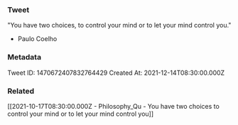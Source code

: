 ### Tweet
"You have two choices, to control your mind or to let your mind control you."

 - Paulo Coelho

### Metadata
Tweet ID: 1470672407832764429
Created At: 2021-12-14T08:30:00.000Z

### Related
[[2021-10-17T08:30:00.000Z - Philosophy_Qu - You have two choices to control your mind or to let your mind control you]]

